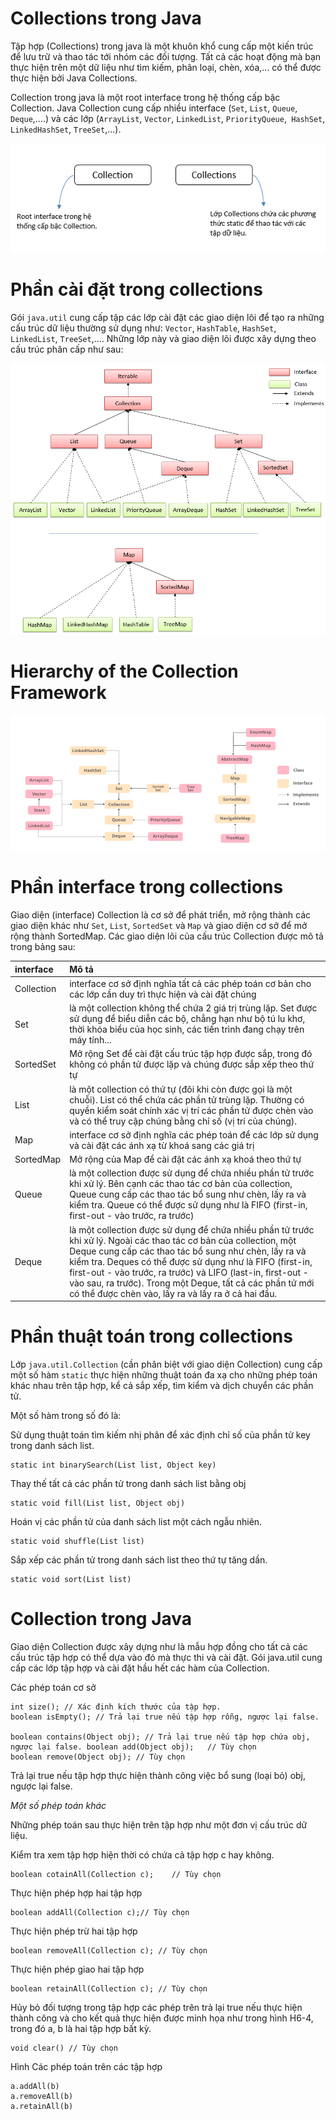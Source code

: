 # Collections trong Java

Tập hợp (Collections) trong java là một khuôn khổ cung cấp một kiến trúc để lưu trữ và thao tác tới nhóm các đối tượng. Tất cả các hoạt động mà bạn thực hiện trên một dữ liệu như tìm kiếm, phân loại, chèn, xóa,... có thể được thực hiện bởi Java Collections.

Collection trong java là một root interface trong hệ thống cấp bậc Collection. Java Collection cung cấp nhiều interface (`Set`, `List`, `Queue`, `Deque`,....) và các lớp (`ArrayList`, `Vector`, `LinkedList`, `PriorityQueue`,` HashSet`, `LinkedHashSet`, `TreeSet`,...).

<p align="center">
  <img src="./assets/collections.png" />
</p>

# Phần cài đặt trong collections

Gói `java.util` cung cấp tập các lớp cài đặt các giao diện lõi để tạo ra những cấu trúc dữ liệu thường sử dụng như: `Vector`, `HashTable`, `HashSet`, `LinkedList`, `TreeSet`,.... Những lớp này và giao diện lõi được xây dựng theo cấu trúc phân cấp như sau:

<p align="center">
  <img src="./assets/sodocollection.png" />
</p>

# Hierarchy of the Collection Framework

<p align="center">
  <img src="./assets/hirechycollection.png" />
</p>


# Phần interface trong collections

Giao diện (interface) Collection là cơ sở để phát triển, mở rộng thành các giao diện khác như `Set`, `List`, `SortedSet` và `Map` và giao diện cơ sở để mở rộng thành SortedMap. Các giao diện lõi của cấu trúc Collection được mô tả trong bảng sau:

| interface | 	Mô tả|
| :---------| :------|
|Collection |interface cơ sở định nghĩa tất cả các phép toán cơ bản cho các lớp cần duy trì thực hiện và cài đặt chúng|
|Set|là một collection không thể chứa 2 giá trị trùng lặp. Set được sử dụng để biểu diễn các bộ, chẳng hạn như bộ tú lu khơ, thời khóa biểu của học sinh, các tiến trình đang chạy trên máy tính...|
|SortedSet	|Mở rộng Set để cài đặt cấu trúc tập hợp được sắp, trong đó không có phần tử được lặp và chúng được sắp xếp theo thứ tự|
|List|	là một collection có thứ tự (đôi khi còn được gọi là một chuỗi). List có thể chứa các phần tử trùng lặp. Thường có quyền kiểm soát chính xác vị trí các phần tử được chèn vào và có thể truy cập chúng bằng chỉ số (vị trí của chúng).|
|Map|	interface cơ sở định nghĩa các phép toán để các lớp sử dụng và cài đặt các ánh xạ từ khoá sang các giá trị|
|SortedMap|	Mở rộng của Map để cài đặt các ánh xạ khoá theo thứ tự|
|Queue|là một collection được sử dụng để chứa nhiều phần tử trước khi xử lý. Bên cạnh các thao tác cơ bản của collection, Queue cung cấp các thao tác bổ sung như chèn, lấy ra và kiểm tra. Queue có thể được sử dụng như là FIFO (first-in, first-out - vào trước, ra trước)|
|Deque|	là một collection được sử dụng để chứa nhiều phần tử trước khi xử lý. Ngoài các thao tác cơ bản của collection, một Deque cung cấp các thao tác bổ sung như chèn, lấy ra và kiểm tra. Deques có thể được sử dụng như là FIFO (first-in, first-out - vào trước, ra trước) và LIFO (last-in, first-out - vào sau, ra trước). Trong một Deque, tất cả các phần tử mới có thể được chèn vào, lấy ra và lấy ra ở cả hai đầu.|

# Phần thuật toán trong collections

Lớp `java.util.Collection` (cần phân biệt với giao diện Collection) cung cấp một số hàm `static` thực hiện những thuật toán đa xạ cho những phép toán khác nhau trên tập hợp, kể cả sắp xếp, tìm kiểm và dịch chuyển các phần tử.

Một số hàm trong số đó là:

Sử dụng thuật toán tìm kiếm nhị phân để xác định chỉ số của phần tử key trong danh sách list.

```
static int binarySearch(List list, Object key)
```

Thay thế tất cả các phần tử trong danh sách list bằng obj

```
static void fill(List list, Object obj)
```

Hoán vị các phần tử của danh sách list một cách ngẫu nhiên.
```
static void shuffle(List list)
```

Sắp xếp các phần tử trong danh sách list theo thứ tự tăng dần.
```
static void sort(List list)
```

# Collection trong Java

Giao diện Collection được xây dựng như là mẫu hợp đồng cho tất cả các cấu trúc tập hợp có thể dựa vào đó mà thực thi và cài đặt. Gói java.util cung cấp các lớp tập hợp và cài đặt hầu hết các hàm của Collection.

Các phép toán cơ sở

```
int size(); // Xác định kích thước của tập hợp.
boolean isEmpty(); // Trả lại true nếu tập hợp rỗng, ngược lại false.

boolean contains(Object obj); // Trả lại true nếu tập hợp chứa obj, ngược lại false. boolean add(Object obj);   // Tùy chọn
boolean remove(Object obj); // Tùy chọn
```

Trả lại true nếu tập hợp thực hiện thành công việc bổ sung (loại bỏ) obj, ngược lại false.

*Một số phép toán khác*

Những phép toán sau thực hiện trên tập hợp như một đơn vị cấu trúc dữ liệu.

Kiểm tra xem tập hợp hiện thời có chứa cả tập hợp c hay không.

```
boolean cotainAll(Collection c);    // Tùy chọn
```

Thực hiện phép hợp hai tập hợp

```
boolean addAll(Collection c);// Tùy chọn
```

Thực hiện phép trừ hai tập hợp
```
boolean removeAll(Collection c); // Tùy chọn
```

Thực hiện phép giao hai tập hợp
```
boolean retainAll(Collection c); // Tùy chọn
```

Hủy bỏ đối tượng trong tập hợp các phép trên trả lại true nếu thực hiện thành công và cho kết quả thực hiện được minh họa như trong hình H6-4, trong đó a, b là hai tập hợp bất kỳ.

```
void clear() // Tùy chọn
```

Hình Các phép toán trên các tập hợp

```
a.addAll(b)
a.removeAll(b)
a.retainAll(b)
```
